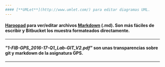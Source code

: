 ```yaml
---
#### [**UMLet**](http://www.umlet.com/) para editar diagramas UML.
---
```

#### [**Haroopad**](http://pad.haroopress.com/) para ver/editar archivos [Markdown](https://en.wikipedia.org/wiki/Markdown) (.md). Son más fáciles de escribir y Bitbucket los muestra formateados directamente.
---
#### *"1-FIB-GPS_2016-17-Q1_Lab-GIT_V2.pdf"* son unas transparencias sobre git y markdown de la asignatura GPS.
---